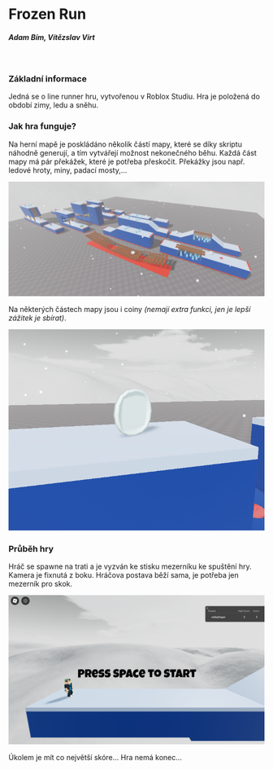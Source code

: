 # Frozen Run
##### Adam Bím, Vítězslav Virt
&nbsp;
### Základní informace
Jedná se o line runner hru, vytvořenou v Roblox Studiu.
Hra je položená do období zimy, ledu a sněhu.

### Jak hra funguje?
Na herní mapě je poskládáno několik částí mapy, které se díky skriptu náhodně generují,
a tím vytvářejí možnost nekonečného běhu.
Každá část mapy má pár překážek, které je potřeba přeskočit.
Překážky jsou např. ledové hroty, miny, padací mosty,...

![Map Parts](https://github.com/bimadam/FrozenRun/blob/main/trackParts.png?raw=true)

Na některých částech mapy jsou i coiny _(nemají extra funkci, jen je lepší zážitek je sbírat)_.

![Coin](https://github.com/bimadam/FrozenRun/blob/main/coin.png?raw=true)

### Průběh hry
Hráč se spawne na trati a je vyzván ke stisku mezerníku ke spuštění hry. Kamera je fixnutá z boku.
Hráčova postava běží sama, je potřeba jen mezerník pro skok.

![Coin](https://github.com/bimadam/FrozenRun/blob/main/startScreen.png?raw=true)

Úkolem je mít co největší skóre... Hra nemá konec...
